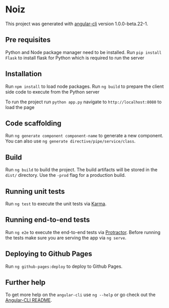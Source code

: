 # Noiz

This project was generated with [angular-cli](https://github.com/angular/angular-cli) version 1.0.0-beta.22-1.

## Pre requisites

Python and Node package manager need to be installed. Run `pip install Flask` to install flask for Python which is required to run the server

## Installation

Run `npm install` to load node packages. Run `ng build` to prepare the client side code to execute from the Python server

To run the project run `python app.py` navigate to `http://localhost:8080` to load the page

## Code scaffolding

Run `ng generate component component-name` to generate a new component. You can also use `ng generate directive/pipe/service/class`.

## Build

Run `ng build` to build the project. The build artifacts will be stored in the `dist/` directory. Use the `-prod` flag for a production build.

## Running unit tests

Run `ng test` to execute the unit tests via [Karma](https://karma-runner.github.io).

## Running end-to-end tests

Run `ng e2e` to execute the end-to-end tests via [Protractor](http://www.protractortest.org/).
Before running the tests make sure you are serving the app via `ng serve`.

## Deploying to Github Pages

Run `ng github-pages:deploy` to deploy to Github Pages.

## Further help

To get more help on the `angular-cli` use `ng --help` or go check out the [Angular-CLI README](https://github.com/angular/angular-cli/blob/master/README.md).
